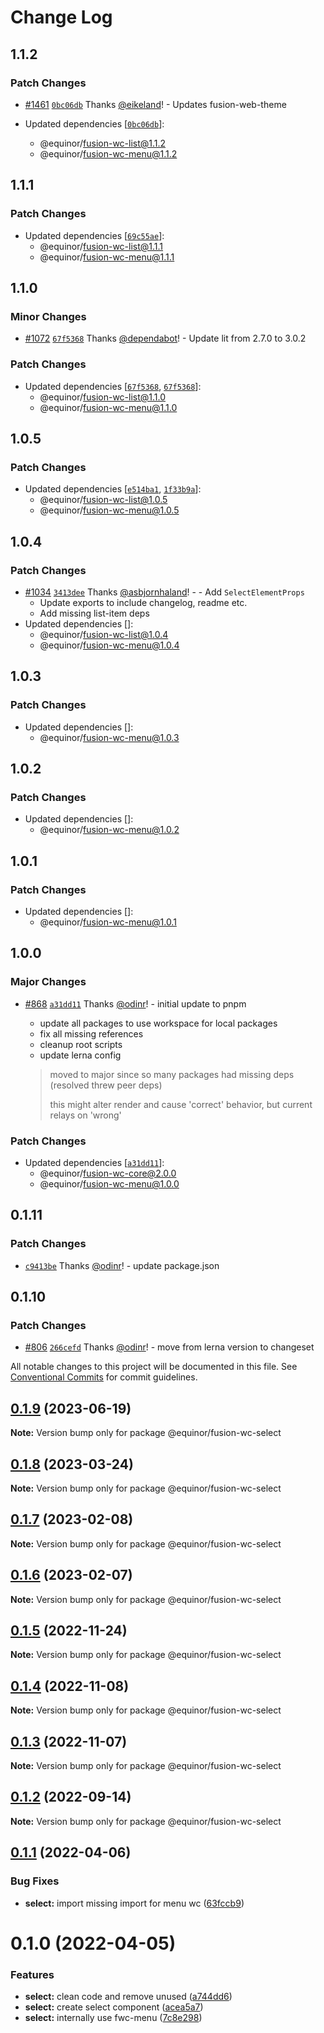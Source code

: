 # Change Log

## 1.1.2

### Patch Changes

- [#1461](https://github.com/equinor/fusion-web-components/pull/1461) [`0bc06db`](https://github.com/equinor/fusion-web-components/commit/0bc06dbf003e078bf73bf191a0de429ad443f836) Thanks [@eikeland](https://github.com/eikeland)! - Updates fusion-web-theme

- Updated dependencies [[`0bc06db`](https://github.com/equinor/fusion-web-components/commit/0bc06dbf003e078bf73bf191a0de429ad443f836)]:
  - @equinor/fusion-wc-list@1.1.2
  - @equinor/fusion-wc-menu@1.1.2

## 1.1.1

### Patch Changes

- Updated dependencies [[`69c55ae`](https://github.com/equinor/fusion-web-components/commit/69c55ae9d183c841470ddddafb29c337643ec04a)]:
  - @equinor/fusion-wc-list@1.1.1
  - @equinor/fusion-wc-menu@1.1.1

## 1.1.0

### Minor Changes

- [#1072](https://github.com/equinor/fusion-web-components/pull/1072) [`67f5368`](https://github.com/equinor/fusion-web-components/commit/67f5368005022dad3c103cc1673e352d6efd65e0) Thanks [@dependabot](https://github.com/apps/dependabot)! - Update lit from 2.7.0 to 3.0.2

### Patch Changes

- Updated dependencies [[`67f5368`](https://github.com/equinor/fusion-web-components/commit/67f5368005022dad3c103cc1673e352d6efd65e0), [`67f5368`](https://github.com/equinor/fusion-web-components/commit/67f5368005022dad3c103cc1673e352d6efd65e0)]:
  - @equinor/fusion-wc-list@1.1.0
  - @equinor/fusion-wc-menu@1.1.0

## 1.0.5

### Patch Changes

- Updated dependencies [[`e514ba1`](https://github.com/equinor/fusion-web-components/commit/e514ba11f3cfcdea293e1ad94ea6c8d01e7ffd16), [`1f33b9a`](https://github.com/equinor/fusion-web-components/commit/1f33b9a1b6a178ab22a3085213c8618ca91f71d4)]:
  - @equinor/fusion-wc-list@1.0.5
  - @equinor/fusion-wc-menu@1.0.5

## 1.0.4

### Patch Changes

- [#1034](https://github.com/equinor/fusion-web-components/pull/1034) [`3413dee`](https://github.com/equinor/fusion-web-components/commit/3413deef31ad7a5654bdc0329259f8d825d8c055) Thanks [@asbjornhaland](https://github.com/asbjornhaland)! - - Add `SelectElementProps`
  - Update exports to include changelog, readme etc.
  - Add missing list-item deps
- Updated dependencies []:
  - @equinor/fusion-wc-list@1.0.4
  - @equinor/fusion-wc-menu@1.0.4

## 1.0.3

### Patch Changes

- Updated dependencies []:
  - @equinor/fusion-wc-menu@1.0.3

## 1.0.2

### Patch Changes

- Updated dependencies []:
  - @equinor/fusion-wc-menu@1.0.2

## 1.0.1

### Patch Changes

- Updated dependencies []:
  - @equinor/fusion-wc-menu@1.0.1

## 1.0.0

### Major Changes

- [#868](https://github.com/equinor/fusion-web-components/pull/868) [`a31dd11`](https://github.com/equinor/fusion-web-components/commit/a31dd11a7b8f5515cc62344849b2ce765861267a) Thanks [@odinr](https://github.com/odinr)! - initial update to pnpm

  - update all packages to use workspace for local packages
  - fix all missing references
  - cleanup root scripts
  - update lerna config

  > moved to major since so many packages had missing deps (resolved threw peer deps)
  >
  > this might alter render and cause 'correct' behavior, but current relays on 'wrong'

### Patch Changes

- Updated dependencies [[`a31dd11`](https://github.com/equinor/fusion-web-components/commit/a31dd11a7b8f5515cc62344849b2ce765861267a)]:
  - @equinor/fusion-wc-core@2.0.0
  - @equinor/fusion-wc-menu@1.0.0

## 0.1.11

### Patch Changes

- [`c9413be`](https://github.com/equinor/fusion-web-components/commit/c9413beb02b168de63c2f978f121e80fe1b68614) Thanks [@odinr](https://github.com/odinr)! - update package.json

## 0.1.10

### Patch Changes

- [#806](https://github.com/equinor/fusion-web-components/pull/806) [`266cefd`](https://github.com/equinor/fusion-web-components/commit/266cefd493f898f440ce93e92e79964bbd33be59) Thanks [@odinr](https://github.com/odinr)! - move from lerna version to changeset

All notable changes to this project will be documented in this file.
See [Conventional Commits](https://conventionalcommits.org) for commit guidelines.

## [0.1.9](https://github.com/equinor/fusion-web-components/compare/@equinor/fusion-wc-select@0.1.8...@equinor/fusion-wc-select@0.1.9) (2023-06-19)

**Note:** Version bump only for package @equinor/fusion-wc-select

## [0.1.8](https://github.com/equinor/fusion-web-components/compare/@equinor/fusion-wc-select@0.1.7...@equinor/fusion-wc-select@0.1.8) (2023-03-24)

**Note:** Version bump only for package @equinor/fusion-wc-select

## [0.1.7](https://github.com/equinor/fusion-web-components/compare/@equinor/fusion-wc-select@0.1.6...@equinor/fusion-wc-select@0.1.7) (2023-02-08)

**Note:** Version bump only for package @equinor/fusion-wc-select

## [0.1.6](https://github.com/equinor/fusion-web-components/compare/@equinor/fusion-wc-select@0.1.5...@equinor/fusion-wc-select@0.1.6) (2023-02-07)

**Note:** Version bump only for package @equinor/fusion-wc-select

## [0.1.5](https://github.com/equinor/fusion-web-components/compare/@equinor/fusion-wc-select@0.1.4...@equinor/fusion-wc-select@0.1.5) (2022-11-24)

**Note:** Version bump only for package @equinor/fusion-wc-select

## [0.1.4](https://github.com/equinor/fusion-web-components/compare/@equinor/fusion-wc-select@0.1.3...@equinor/fusion-wc-select@0.1.4) (2022-11-08)

**Note:** Version bump only for package @equinor/fusion-wc-select

## [0.1.3](https://github.com/equinor/fusion-web-components/compare/@equinor/fusion-wc-select@0.1.2...@equinor/fusion-wc-select@0.1.3) (2022-11-07)

**Note:** Version bump only for package @equinor/fusion-wc-select

## [0.1.2](https://github.com/equinor/fusion-web-components/compare/@equinor/fusion-wc-select@0.1.1...@equinor/fusion-wc-select@0.1.2) (2022-09-14)

**Note:** Version bump only for package @equinor/fusion-wc-select

## [0.1.1](https://github.com/equinor/fusion-web-components/compare/@equinor/fusion-wc-select@0.1.0...@equinor/fusion-wc-select@0.1.1) (2022-04-06)

### Bug Fixes

- **select:** import missing import for menu wc ([63fccb9](https://github.com/equinor/fusion-web-components/commit/63fccb9da04ea52d0f42eaf7481a3f000348cd57))

# 0.1.0 (2022-04-05)

### Features

- **select:** clean code and remove unused ([a744dd6](https://github.com/equinor/fusion-web-components/commit/a744dd63ce12a59402368cff4937267aceca6fac))
- **select:** create select component ([acea5a7](https://github.com/equinor/fusion-web-components/commit/acea5a7c5e516bdbd61a3982b440201a60ae01d6))
- **select:** internally use fwc-menu ([7c8e298](https://github.com/equinor/fusion-web-components/commit/7c8e298aa871e81fa39a97b3eaa994ce0488ddca))

